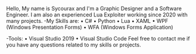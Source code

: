 Hello, My name is Sycourax and  I'm a Graphic Designer and a Software Engineer.
I am also an experienced Lua Exploiter working since 2020 with many projects.
-My Skills are:
• C# 
• Python
• Lua
• XAML
• WPF (Windows Presentation Forms) 
• WFA (Windows Forms Application)

-Tools:
• Visual Studio 2019
• Visual Studio Code
Feel free to contact me if you have any questions related to my skills or projects.

